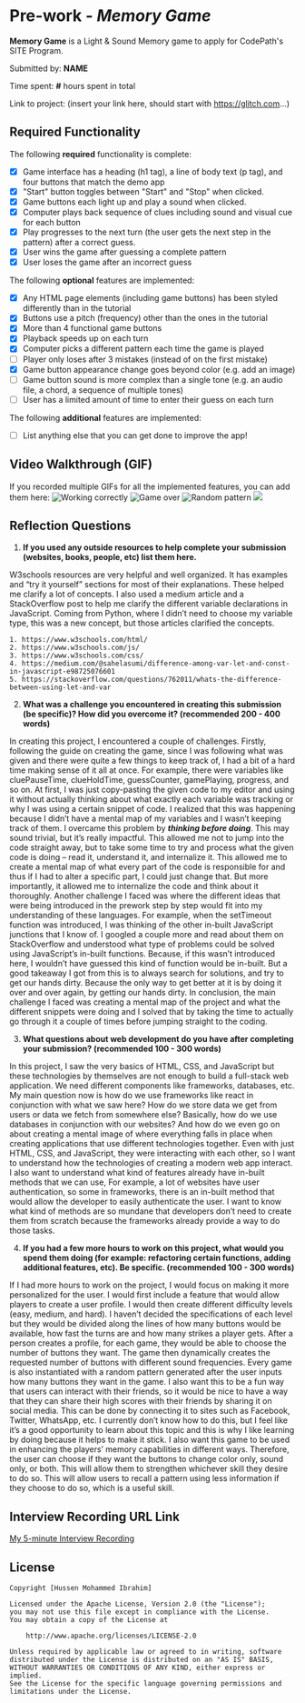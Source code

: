 # Pre-work - *Memory Game*

**Memory Game** is a Light & Sound Memory game to apply for CodePath's SITE Program. 

Submitted by: **NAME**

Time spent: **#** hours spent in total

Link to project: (insert your link here, should start with https://glitch.com...)

## Required Functionality

The following **required** functionality is complete:

* [x] Game interface has a heading (h1 tag), a line of body text (p tag), and four buttons that match the demo app
* [x] "Start" button toggles between "Start" and "Stop" when clicked. 
* [x] Game buttons each light up and play a sound when clicked. 
* [x] Computer plays back sequence of clues including sound and visual cue for each button
* [x] Play progresses to the next turn (the user gets the next step in the pattern) after a correct guess. 
* [x] User wins the game after guessing a complete pattern
* [x] User loses the game after an incorrect guess

The following **optional** features are implemented:

* [x] Any HTML page elements (including game buttons) has been styled differently than in the tutorial
* [x] Buttons use a pitch (frequency) other than the ones in the tutorial
* [x] More than 4 functional game buttons
* [x] Playback speeds up on each turn
* [x] Computer picks a different pattern each time the game is played
* [ ] Player only loses after 3 mistakes (instead of on the first mistake)
* [x] Game button appearance change goes beyond color (e.g. add an image)
* [ ] Game button sound is more complex than a single tone (e.g. an audio file, a chord, a sequence of multiple tones)
* [ ] User has a limited amount of time to enter their guess on each turn

The following **additional** features are implemented:

- [ ] List anything else that you can get done to improve the app!

## Video Walkthrough (GIF)

If you recorded multiple GIFs for all the implemented features, you can add them here:
![Working correctly](http://g.recordit.co/CVSVMO6FP7.gif)
![Game over](http://g.recordit.co/V5PUkF5rvC.gif)
![Random pattern](http://g.recordit.co/62wqj0limn.gif)
![](gif4-link-here)

## Reflection Questions
1. **If you used any outside resources to help complete your submission (websites, books, people, etc) list them here.**

W3schools resources are very helpful and well organized. It has examples and “try it yourself” sections for most of their explanations. These helped me clarify a lot of concepts.
I also used a medium article and a StackOverflow post to help me clarify the different variable declarations in JavaScript. Coming from Python, where I didn’t need to choose my variable type, this was a new concept, but those articles clarified the concepts.

    1. https://www.w3schools.com/html/
    2. https://www.w3schools.com/js/
    3. https://www.w3schools.com/css/
    4. https://medium.com/@sahelasumi/difference-among-var-let-and-const-in-javascript-e98725076601
    5. https://stackoverflow.com/questions/762011/whats-the-difference-between-using-let-and-var


2. **What was a challenge you encountered in creating this submission (be specific)? How did you overcome it? (recommended 200 - 400 words)**

In creating this project, I encountered a couple of challenges. Firstly, following the guide on creating the game, since I was following what was given and there were quite a few things to keep track of, I had a bit of a hard time making sense of it all at once. For example, there were variables like cluePauseTime, clueHoldTime, guessCounter, gamePlaying, progress, and so on. At first, I was just copy-pasting the given code to my editor and using it without actually thinking about what exactly each variable was tracking or why I was using a certain snippet of code. I realized that this was happening because I didn’t have a mental map of my variables and I wasn’t keeping track of them. I overcame this problem by ***thinking before doing***. This may sound trivial, but it’s really impactful. This allowed me not to jump into the code straight away, but to take some time to try and process what the given code is doing – read it, understand it, and internalize it. This allowed me to create a mental map of what every part of the code is responsible for and thus if I had to alter a specific part, I could just change that. But more importantly, it allowed me to internalize the code and think about it thoroughly. 
Another challenge I faced was where the different ideas that were being introduced in the prework step by step would fit into my understanding of these languages. For example, when the setTimeout function was introduced, I was thinking of the other in-built JavaScript junctions that I know of. I googled a couple more and read about them on StackOverflow and understood what type of problems could be solved using JavaScript’s in-built functions. Because, if this wasn’t introduced here, I wouldn’t have guessed this kind of function would be in-built. But a good takeaway I got from this is to always search for solutions, and try to get our hands dirty. Because the only way to get better at it is by doing it over and over again, by getting our hands dirty. In conclusion, the main challenge I faced was creating a mental map of the project and what the different snippets were doing and I solved that by taking the time to actually go through it a couple of times before jumping straight to the coding.


3. **What questions about web development do you have after completing your submission? (recommended 100 - 300 words)**

In this project, I saw the very basics of HTML, CSS, and JavaScript but these technologies by themselves are not enough to build a full-stack web application. We need different components like frameworks, databases, etc. My main question now is how do we use frameworks like react in conjunction with what we saw here? How do we store data we get from users or data we fetch from somewhere else? Basically, how do we use databases in conjunction with our websites? And how do we even go on about creating a mental image of where everything falls in place when creating applications that use different technologies together. Even with just HTML, CSS, and JavaScript, they were interacting with each other, so I want to understand how the technologies of creating a modern web app interact.
I also want to understand what kind of features already have in-built methods that we can use, For example, a lot of websites have user authentication, so some in frameworks, there is an in-built method that would allow the developer to easily authenticate the user. I want to know what kind of methods are so mundane that developers don’t need to create them from scratch because the frameworks already provide a way to do those tasks.


4. **If you had a few more hours to work on this project, what would you spend them doing (for example: refactoring certain functions, adding additional features, etc). Be specific. (recommended 100 - 300 words)**

If I had more hours to work on the project, I would focus on making it more personalized for the user. I would first include a feature that would allow players to create a user profile. I would then create different difficulty levels (easy, medium, and hard). I haven’t decided the specifications of each level but they would be divided along the lines of how many buttons would be available, how fast the turns are and how many strikes a player gets. After a person creates a profile, for each game, they would be able to choose the number of buttons they want. The game then dynamically creates the requested number of buttons with different sound frequencies. Every game is also instantiated with a random pattern generated after the user inputs how many buttons they want in the game. I also want this to be a fun way that users can interact with their friends, so it would be nice to have a way that they can share their high scores with their friends by sharing it on social media. This can be done by connecting it to sites such as Facebook, Twitter, WhatsApp, etc. I currently don’t know how to do this, but I feel like it’s a good opportunity to learn about this topic and this is why I like learning by doing because it helps to make it stick. I also want this game to be used in enhancing the players’ memory capabilities in different ways. Therefore, the user can choose if they want the buttons to change color only, sound only, or both. This will allow them to strengthen whichever skill they desire to do so. This will allow users to recall a pattern using less information if they choose to do so, which is a useful skill.




## Interview Recording URL Link

[My 5-minute Interview Recording](https://www.loom.com/share/f3fed85cf2e4488a8adadbf7a0461c39)


## License

    Copyright [Hussen Mohammed Ibrahim]

    Licensed under the Apache License, Version 2.0 (the "License");
    you may not use this file except in compliance with the License.
    You may obtain a copy of the License at

        http://www.apache.org/licenses/LICENSE-2.0

    Unless required by applicable law or agreed to in writing, software
    distributed under the License is distributed on an "AS IS" BASIS,
    WITHOUT WARRANTIES OR CONDITIONS OF ANY KIND, either express or implied.
    See the License for the specific language governing permissions and
    limitations under the License.